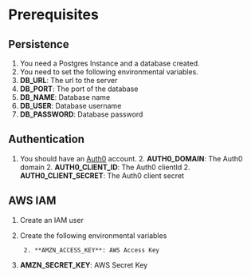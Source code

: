 # Prerequisites

## Persistence

1. You need a Postgres Instance and a database created.
1. You need to set the following environmental variables.
  2. **DB_URL**: The url to the server
  2. **DB_PORT**: The port of the database
  2. **DB_NAME**: Database name
  2. **DB_USER**: Database username
  2. **DB_PASSWORD**: Database password

## Authentication

1. You should have an [Auth0](https://auth0.com/signup) account.
        2. **AUTH0_DOMAIN**: The Auth0 domain
        2. **AUTH0_CLIENT_ID**: The Auth0 clientId
        2. **AUTH0_CLIENT_SECRET**: The Auth0 client secret

## AWS IAM

1. Create an IAM user
1. Create the following environmental variables

        2. **AMZN_ACCESS_KEY**: AWS Access Key
  2. **AMZN_SECRET_KEY**: AWS Secret Key